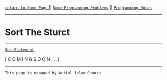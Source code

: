 [ `return to Home Page` ](https://shanto-swe029.github.io) || [`Some Programming Problems`](https://shanto-swe029.github.io/programmingproblems) || [`Programming Notes`](https://shanto-swe029.github.io/programmingnotes)

***

# Sort The Sturct

***

[`See Statement`](https://shanto-swe029.github.io/programmingproblem/sort-the-struct/statement)




[ C O M I N G     S O O N . . .]








***

`This page is managed by Ariful Islam Shanto`

